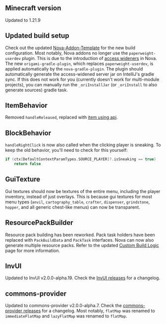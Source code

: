 ## Minecraft version

Updated to 1.21.9

## Updated build setup

Check out the updated [Nova-Addon-Template](https://github.com/xenondevs/Nova-Addon-Template) for the new build configuration. Most notably, Nova addons no longer use the `paperweight-userdev` plugin. This is due to the introduction of [access wideners](../access-widener.md) in Nova. The new `origami-gradle-plugin`, which replaces `paperweight-userdev`, is applied automatically by the `nova-gradle-plugin`. The plugin should automatically generate the access-widened server jar on IntelliJ's gradle sync. If this does not work for you (currently doesn't work for multi-module projects), you can manually run the `_oriInstallJar` (or `_oriInstall` to also generate sources) gradle task.

## ItemBehavior

Removed `handleReleased`, replaced with [item using api](../items/item-behaviors.md#item-using-holding-right-click).

## BlockBehavior

`handleRightClick` is now also called when the clicking player is sneaking. To keep the old behavior, you'll need to check for this yourself:
```kotlin 
if (ctx[DefaultContextParamTypes.SOURCE_PLAYER]?.isSneaking == true)
    return false
```

## GuiTexture

Gui textures should now be textures of the entire menu, including the player inventory, instead of just overlays. This is because gui textures for most menu types (`anvil`, `cartography_table`, `crafter`, `dispenser`, `grindstone`, `hopper`, and all generic chest-like menus) can now be transparent.

## ResourcePackBuilder

Resource pack building has been reworked. Pack task holders have been replaced with `PackBuildData` and `PackTask` interfaces. Nova can now also generate multiple resource packs. Refer to the updated [Custom Build Logic](../resourcepack/build-logic.md) page for more information.

## InvUI

Updated to InvUI v2.0.0-alpha.19. Check the [InvUI releases](https://github.com/NichtStudioCode/InvUI/releases/) for a changelog.

## commons-provider

Updated to commons-provider v2.0.0-alpha.7. Check the [commons-provider releases](https://github.com/xenondevs/commons-provider/releases) for a changelog. Most notably, `flatMap` was renamed to `immediateFlatMap` and `lazyFlatMap` was renamed to `flatMap`.